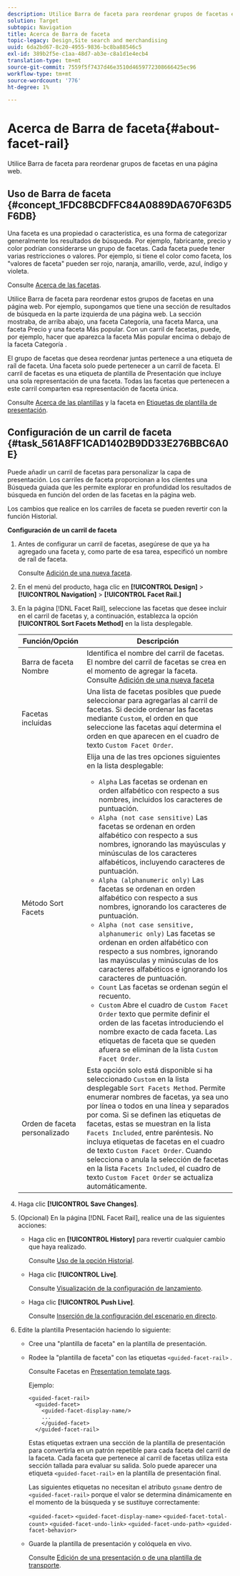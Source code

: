 ```yaml
---
description: Utilice Barra de faceta para reordenar grupos de facetas en una página web.
solution: Target
subtopic: Navigation
title: Acerca de Barra de faceta
topic-legacy: Design,Site search and merchandising
uuid: 6da2bd67-8c20-4955-9836-bc8ba88546c5
exl-id: 389b2f5e-c1aa-48d7-ab3e-c8a1d1e4ecb4
translation-type: tm+mt
source-git-commit: 7559f5f7437d46e3510d4659772308666425ec96
workflow-type: tm+mt
source-wordcount: '776'
ht-degree: 1%

---
```


# Acerca de Barra de faceta{#about-facet-rail}

Utilice Barra de faceta para reordenar grupos de facetas en una página web.

## Uso de Barra de faceta {#concept_1FDC8BCDFFC84A0889DA670F63D5F6DB}

Una faceta es una propiedad o característica, es una forma de categorizar generalmente los resultados de búsqueda. Por ejemplo, fabricante, precio y color podrían considerarse un grupo de facetas. Cada faceta puede tener varias restricciones o valores. Por ejemplo, si tiene el color como faceta, los &quot;valores de faceta&quot; pueden ser rojo, naranja, amarillo, verde, azul, índigo y violeta.

Consulte [Acerca de las facetas](../c-about-design-menu/c-about-facets.md#concept_FA912B3B41EE493DB2F492D188457FF5).

Utilice Barra de faceta para reordenar estos grupos de facetas en una página web. Por ejemplo, supongamos que tiene una sección de resultados de búsqueda en la parte izquierda de una página web. La sección mostraba, de arriba abajo, una faceta Categoría, una faceta Marca, una faceta Precio y una faceta Más popular. Con un carril de facetas, puede, por ejemplo, hacer que aparezca la faceta Más popular encima o debajo de la faceta Categoría .

El grupo de facetas que desea reordenar juntas pertenece a una etiqueta de raíl de faceta. Una faceta solo puede pertenecer a un carril de faceta. El carril de facetas es una etiqueta de plantilla de Presentación que incluye una sola representación de una faceta. Todas las facetas que pertenecen a este carril comparten esa representación de faceta única.

Consulte [Acerca de las plantillas](../c-about-design-menu/c-about-templates.md#concept_06EB481B14864E18A8AE2BCD1D6EF0B5) y la faceta en [Etiquetas de plantilla de presentación](../c-appendices/c-templates.md#reference_F1BBF616BCEC4AD7B2548ECD3CA74C64).

## Configuración de un carril de faceta {#task_561A8FF1CAD1402B9DD33E276BBC6A0E}

Puede añadir un carril de facetas para personalizar la capa de presentación. Los carriles de faceta proporcionan a los clientes una Búsqueda guiada que les permite explorar en profundidad los resultados de búsqueda en función del orden de las facetas en la página web.

<!-- 

t_configuring_facet_rail.xml

-->

Los cambios que realice en los carriles de faceta se pueden revertir con la función Historial.

**Configuración de un carril de faceta**

1. Antes de configurar un carril de facetas, asegúrese de que ya ha agregado una faceta y, como parte de esa tarea, especificó un nombre de raíl de faceta.

   Consulte [Adición de una nueva faceta](../c-about-design-menu/c-about-facets.md#task_FC07BFFA62CA4B718D6CBF4F2855C89B).
1. En el menú del producto, haga clic en **[!UICONTROL Design]** > **[!UICONTROL Navigation]** > **[!UICONTROL Facet Rail.]**
1. En la página [!DNL Facet Rail], seleccione las facetas que desee incluir en el carril de facetas y, a continuación, establezca la opción **[!UICONTROL Sort Facets Method]** en la lista desplegable.

   <!-- 
   r_facet_rail_options.xml
   -->

   | Función/Opción | Descripción |
   |--- |--- |
   | Barra de faceta Nombre | Identifica el nombre del carril de facetas.  El nombre del carril de facetas se crea en el momento de agregar la faceta.  Consulte [Adición de una nueva faceta](../c-about-design-menu/c-about-facets.md#task_FC07BFFA62CA4B718D6CBF4F2855C89B) |
   | Facetas incluidas | Una lista de facetas posibles que puede seleccionar para agregarlas al carril de facetas.  Si decide ordenar las facetas mediante `Custom`, el orden en que seleccione las facetas aquí determina el orden en que aparecen en el cuadro de texto `Custom Facet Order`. |
   | Método Sort Facets | Elija una de las tres opciones siguientes en la lista desplegable:<ul><li>`Alpha` Las facetas se ordenan en orden alfabético con respecto a sus nombres, incluidos los caracteres de puntuación.</li><li>`Alpha (not case sensitive)` Las facetas se ordenan en orden alfabético con respecto a sus nombres, ignorando las mayúsculas y minúsculas de los caracteres alfabéticos, incluyendo caracteres de puntuación. </li><li>`Alpha (alphanumeric only)` Las facetas se ordenan en orden alfabético con respecto a sus nombres, ignorando los caracteres de puntuación. </li><li>`Alpha (not case sensitive, alphanumeric only)` Las facetas se ordenan en orden alfabético con respecto a sus nombres, ignorando las mayúsculas y minúsculas de los caracteres alfabéticos e ignorando los caracteres de puntuación. </li><li>`Count` Las facetas se ordenan según el recuento. </li><li>`Custom` Abre el cuadro de  `Custom Facet Order` texto que permite definir el orden de las facetas introduciendo el nombre exacto de cada faceta. Las etiquetas de faceta que se queden afuera se eliminan de la lista `Custom Facet Order`.</li></ul> |
   | Orden de faceta personalizado | Esta opción solo está disponible si ha seleccionado `Custom` en la lista desplegable `Sort Facets Method`.  Permite enumerar nombres de facetas, ya sea uno por línea o todos en una línea y separados por coma. Si se definen las etiquetas de facetas, estas se muestran en la lista `Facets Included`, entre paréntesis.  No incluya etiquetas de facetas en el cuadro de texto `Custom Facet Order`.  Cuando selecciona o anula la selección de facetas en la lista `Facets Included`, el cuadro de texto `Custom Facet Order` se actualiza automáticamente. |

1. Haga clic **[!UICONTROL Save Changes]**.
1. (Opcional) En la página [!DNL Facet Rail], realice una de las siguientes acciones:

   * Haga clic en **[!UICONTROL History]** para revertir cualquier cambio que haya realizado.

      Consulte [Uso de la opción Historial](../t-using-the-history-option.md#task_70DD3F87A67242BBBD2CB27156F43002).

   * Haga clic **[!UICONTROL Live]**.

      Consulte [Visualización de la configuración de lanzamiento](../c-about-staging.md#task_401A0EBDB5DB4D4CA933CBA7BECDC10F).

   * Haga clic **[!UICONTROL Push Live]**.

      Consulte [Inserción de la configuración del escenario en directo](../c-about-staging.md#task_44306783B4C0408AAA58B471DAF2D9A4).

1. Edite la plantilla Presentación haciendo lo siguiente:

   * Cree una &quot;plantilla de faceta&quot; en la plantilla de presentación.
   * Rodee la &quot;plantilla de faceta&quot; con las etiquetas `<guided-facet-rail>` .

      Consulte Facetas en [Presentation template tags](../c-appendices/c-templates.md#reference_F1BBF616BCEC4AD7B2548ECD3CA74C64).

      Ejemplo:

      ```
      <guided-facet-rail>
        <guided-facet>
          <guided-facet-display-name/>
          ...
          </guided-facet>
        </guided-facet-rail>
      ```

      Estas etiquetas extraen una sección de la plantilla de presentación para convertirla en un patrón repetible para cada faceta del carril de la faceta. Cada faceta que pertenece al carril de facetas utiliza esta sección tallada para evaluar su salida. Solo puede aparecer una etiqueta `<guided-facet-rail>` en la plantilla de presentación final.

      Las siguientes etiquetas no necesitan el atributo `gsname` dentro de `<guided-facet-rail>` porque el valor se determina dinámicamente en el momento de la búsqueda y se sustituye correctamente:

      `<guided-facet>`
      `<guided-facet-display-name>`
      `<guided-facet-total-count>`
      `<guided-facet-undo-link>`
      `<guided-facet-undo-path>`
      `<guided-facet-behavior>`

   * Guarde la plantilla de presentación y colóquela en vivo.

      Consulte [Edición de una presentación o de una plantilla de transporte](../c-about-design-menu/c-about-templates.md#task_800E0E2265C34C028C92FEB5A1243EC3).
